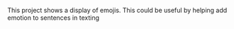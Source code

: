 This project shows a display of emojis. This could be useful by helping add emotion to sentences in texting
